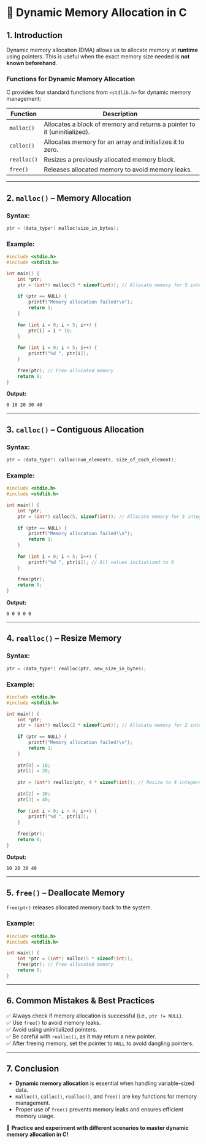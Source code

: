 # 📌 Dynamic Memory Allocation in C

## 1. Introduction
Dynamic memory allocation (DMA) allows us to allocate memory at **runtime** using pointers. This is useful when the exact memory size needed is **not known beforehand**.

### Functions for Dynamic Memory Allocation
C provides four standard functions from `<stdlib.h>` for dynamic memory management:

| Function | Description |
|----------|-------------|
| `malloc()` | Allocates a block of memory and returns a pointer to it (uninitialized). |
| `calloc()` | Allocates memory for an array and initializes it to zero. |
| `realloc()` | Resizes a previously allocated memory block. |
| `free()` | Releases allocated memory to avoid memory leaks. |

---

## 2. `malloc()` – Memory Allocation
### Syntax:
```c
ptr = (data_type*) malloc(size_in_bytes);
```

### Example:
```c
#include <stdio.h>
#include <stdlib.h>

int main() {
    int *ptr;
    ptr = (int*) malloc(5 * sizeof(int)); // Allocate memory for 5 integers
    
    if (ptr == NULL) {
        printf("Memory allocation failed!\n");
        return 1;
    }
    
    for (int i = 0; i < 5; i++) {
        ptr[i] = i * 10;
    }
    
    for (int i = 0; i < 5; i++) {
        printf("%d ", ptr[i]);
    }
    
    free(ptr); // Free allocated memory
    return 0;
}
```

**Output:**
```
0 10 20 30 40
```

---

## 3. `calloc()` – Contiguous Allocation
### Syntax:
```c
ptr = (data_type*) calloc(num_elements, size_of_each_element);
```

### Example:
```c
#include <stdio.h>
#include <stdlib.h>

int main() {
    int *ptr;
    ptr = (int*) calloc(5, sizeof(int)); // Allocate memory for 5 integers, initialized to 0
    
    if (ptr == NULL) {
        printf("Memory allocation failed!\n");
        return 1;
    }
    
    for (int i = 0; i < 5; i++) {
        printf("%d ", ptr[i]); // All values initialized to 0
    }
    
    free(ptr);
    return 0;
}
```

**Output:**
```
0 0 0 0 0
```

---

## 4. `realloc()` – Resize Memory
### Syntax:
```c
ptr = (data_type*) realloc(ptr, new_size_in_bytes);
```

### Example:
```c
#include <stdio.h>
#include <stdlib.h>

int main() {
    int *ptr;
    ptr = (int*) malloc(2 * sizeof(int)); // Allocate memory for 2 integers
    
    if (ptr == NULL) {
        printf("Memory allocation failed!\n");
        return 1;
    }
    
    ptr[0] = 10;
    ptr[1] = 20;
    
    ptr = (int*) realloc(ptr, 4 * sizeof(int)); // Resize to 4 integers
    
    ptr[2] = 30;
    ptr[3] = 40;
    
    for (int i = 0; i < 4; i++) {
        printf("%d ", ptr[i]);
    }
    
    free(ptr);
    return 0;
}
```

**Output:**
```
10 20 30 40
```

---

## 5. `free()` – Deallocate Memory
`free(ptr)` releases allocated memory back to the system.

### Example:
```c
#include <stdio.h>
#include <stdlib.h>

int main() {
    int *ptr = (int*) malloc(5 * sizeof(int));
    free(ptr); // Free allocated memory
    return 0;
}
```

---

## 6. Common Mistakes & Best Practices
✅ Always check if memory allocation is successful (i.e., `ptr != NULL`).  
✅ Use `free()` to avoid memory leaks.  
✅ Avoid using uninitialized pointers.  
✅ Be careful with `realloc()`, as it may return a new pointer.  
✅ After freeing memory, set the pointer to `NULL` to avoid dangling pointers.

---

## 7. Conclusion
- **Dynamic memory allocation** is essential when handling variable-sized data.
- `malloc()`, `calloc()`, `realloc()`, and `free()` are key functions for memory management.
- Proper use of `free()` prevents memory leaks and ensures efficient memory usage.

🚀 **Practice and experiment with different scenarios to master dynamic memory allocation in C!**
